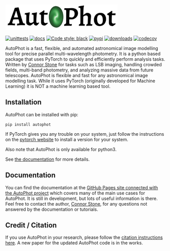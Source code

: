 <picture>
  <source media="(prefers-color-scheme: dark)" srcset="media/AP_logo_white.png">
  <source media="(prefers-color-scheme: light)" srcset="media/AP_logo.png">
  <img alt="AutoPhot logo" src="media/AP_logo.png" width="70%">
</picture>


[![unittests](https://github.com/Autostronomy/AutoPhot/actions/workflows/testing.yaml/badge.svg?branch=main)](https://github.com/Autostronomy/AutoPhot/actions/workflows/testing.yaml)
[![docs](https://github.com/Autostronomy/AutoPhot/actions/workflows/documentation.yaml/badge.svg?branch=main)](https://connorstoneastro.github.io/AutoPhot/)
[![Code style: black](https://img.shields.io/badge/code%20style-black-000000.svg)](https://github.com/psf/black)
[![pypi](https://img.shields.io/pypi/v/autophot.svg?logo=pypi&logoColor=white&label=PyPI)](https://pypi.org/project/autophot/)
[![downloads](https://img.shields.io/pypi/dm/autophot?label=PyPI%20Downloads)](https://libraries.io/pypi/autophot)
[![codecov](https://img.shields.io/codecov/c/github/Autostronomy/AutoPhot?logo=codecov)](https://app.codecov.io/gh/Autostronomy/AutoPhot?search=&displayType=list)

AutoPhot is a fast, flexible, and automated astronomical image modelling tool for precise parallel multi-wavelength photometry. It is a python based package that uses PyTorch to quickly and efficiently perform analysis tasks. Written by [Connor Stone](https://connorjstone.com/) for tasks such as LSB imaging, handling crowded fields, multi-band photometry, and analyzing massive data from future telescopes. AutoPhot is flexible and fast for any astronomical image modelling task. While it uses PyTorch (originally developed for Machine Learning) it is NOT a machine learning based tool.

## Installation

AutoPhot can be installed with pip:

```
pip install autophot
```

If PyTorch gives you any trouble on your system, just follow the instructions on the [pytorch website](https://pytorch.org/) to install a version for your system.

Also note that AutoPhot is only available for python3.

See [the documentation](https://connorstoneastro.github.io/AutoPhot/) for more details.

## Documentation

You can find the documentation at the [GitHub Pages site connected with the AutoPhot project](https://connorstoneastro.github.io/AutoPhot/) which covers many of the main use cases for AutoPhot. It is still in development, but lots of useful information is there. Feel free to contact the author, [Connor Stone](https://connorjstone.com/), for any questions not answered by the documentation or tutorials.

## Credit / Citation

If you use AutoPhot in your research, please follow the [citation instructions here](https://connorstoneastro.github.io/AutoPhot/citation.html). A new paper for the updated AutoPhot code is in the works.
